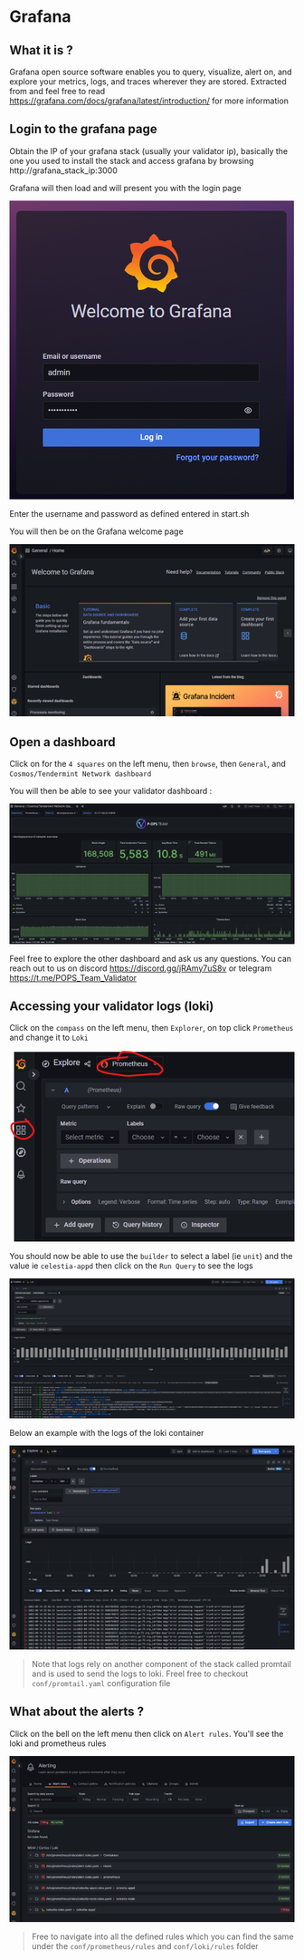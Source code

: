 # Grafana

## What it is ?

Grafana open source software enables you to query, visualize, alert on, and explore your metrics, logs, and traces wherever they are stored. Extracted from and feel free to read https://grafana.com/docs/grafana/latest/introduction/ for more information

## Login to the grafana page

Obtain the IP of your grafana stack (usually your validator ip), basically the one you used to install the stack and access grafana by browsing http://grafana_stack_ip:3000

Grafana will then load and will present you with the login page

![Grafana login screen](img/grafana-login.png?raw=true "Grafana login screen")

Enter the username and password as defined entered in start.sh

You will then be on the Grafana welcome page

![Grafana welcome](img/grafana-welcome.png?raw=true "Grafana welcome")

## Open a dashboard

Click on for the `4 squares` on the left menu, then `browse`, then `General`, and `Cosmos/Tendermint Network dashboard`

You will then be able to see your validator dashboard :

![Validator dashboard](img/grafana-dashboard.png?raw=true "Validator dashboard")

Feel free to explore the other dashboard and ask us any questions. You can reach out to us on discord https://discord.gg/jRAmy7uS8v or telegram https://t.me/POPS_Team_Validator


## Accessing your validator logs (loki)

Click on the `compass` on the left menu, then `Explorer`, on top click `Prometheus` and change it to `Loki`

![Grafana explore](img/grafana-explore.png?raw=true "Grafana explore")

You should now be able to use the `builder` to select a label (ie `unit`) and the value ie `celestia-appd` then click on the `Run Query` to see the logs

![Grafana celestia-appd logs](img/grafana-logs-celestia-appd.png?raw=true "Grafana celestia-appd logs")

Below an example with the logs of the loki container

![Grafana logs](img/grafana-logs.png?raw=true "Grafana logs")

> Note that logs rely on another component of the stack called promtail and is used to send the logs to loki. Freel free to checkout `conf/promtail.yaml` configuration file

## What about the alerts ?

Click on the bell on the left menu then click on `Alert rules`. You'll see the loki and prometheus rules

![Grafana Alert](img/grafana-alerts.png?raw=true "Grafana Alert")

> Free to navigate into all the defined rules which you can find the same under the `conf/prometheus/rules` and `conf/loki/rules` folder

